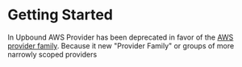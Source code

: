 # Getting Started

In Upbound AWS Provider has been deprecated in favor of the [AWS provider family](https://marketplace.upbound.io/providers/upbound/provider-family-aws/v1.3.1). Because it new "Provider Family" or groups of more narrowly scoped providers